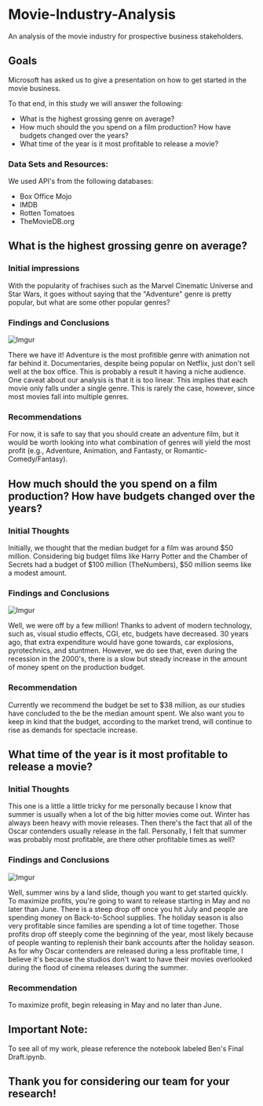 # Movie-Industry-Analysis
An analysis of the movie industry for prospective business stakeholders.

## Goals
Microsoft has asked us to give a presentation on how to get started in the movie business.  

To that end, in this study we will answer the following:
* What is the highest grossing genre on average?
* How much should the you spend on a film production? How have budgets changed over the years?
* What time of the year is it most profitable to release a movie?

### Data Sets and Resources:
We used API's from the following databases:
* Box Office Mojo
* IMDB
* Rotten Tomatoes
* TheMovieDB.org

## What is the highest grossing genre on average?
### Initial impressions
With the popularity of frachises such as the Marvel Cinematic Universe and Star Wars,
it goes without saying that the "Adventure" genre is pretty popular, but what are some other popular genres?

### Findings and Conclusions
![Imgur](https://i.imgur.com/twssAc6.png)

There we have it! Adventure is the most profitible genre with animation not far behind it. Documentaries, despite being popular on Netflix, just don't sell well at the box office. This is probably a result it having a niche audience. One caveat about our analysis is that it is too linear. This implies that each movie only falls under a single genre. This is rarely the case, however, since most movies fall into multiple genres.

### Recommendations

For now, it is safe to say that you should create an adventure film, but it would be worth looking into what combination of genres will yield the most profit (e.g., Adventure, Animation, and Fantasty, or Romantic-Comedy/Fantasy).

## How much should the you spend on a film production? How have budgets changed over the years?

### Initial Thoughts 

Initially, we thought that the median budget for a film was around $50 million.  Considering big budget films like Harry Potter and the Chamber of Secrets had a budget of $100 million (TheNumbers), $50 million seems like a modest amount.

### Findings and Conclusions
![Imgur](https://i.imgur.com/czraTgw.png)

Well, we were off by a few million! Thanks to advent of modern technology, such as, visual studio effects, CGI, etc, budgets have decreased. 30 years ago, that extra expenditure  would have gone towards, car explosions, pyrotechnics, and stuntmen.  However, we do see that, even during the recession in the 2000's, there is a slow but steady increase in the amount of money spent on the production budget.

### Recommendation

Currently we recommend the budget be set to $38 million, as our studies have concluded to the be the median amount spent.  We also want you to keep in kind that the budget, according to the market trend, will continue to rise as demands for spectacle increase.

## What time of the year is it most profitable to release a movie?

### Initial Thoughts
This one is a little a little tricky for me personally because I know that summer is usually when a lot of the big hitter movies come out.  Winter has always been heavy with movie releases.  Then there's the fact that all of the Oscar contenders usually release in the fall.  Personally, I felt that summer was probably most profitable, are there other profitable times as well?

### Findings and Conclusions
![Imgur](https://i.imgur.com/kpCaAlS.png)

Well, summer wins by a land slide, though you want to get started quickly.  To maximize profits, you're going to want to release starting in May and no later than June.  There is a steep drop off once you hit July and people are spending money on Back-to-School supplies.  The holiday season is also very profitable since families are spending a lot of time together.  Those profits drop off steeply come the beginning of the year, most likely because of people wanting to replenish their bank accounts after the holiday season.  As for why Oscar contenders are released during a less profitable time, I believe it's because the studios don't want to have their movies overlooked during the flood of cinema releases during the summer.  

### Recommendation

To maximize profit, begin releasing in May and no later than June. 

## Important Note:
To see all of my work, please reference the notebook labeled Ben's Final Draft.ipynb.

## Thank you for considering our team for your research!
